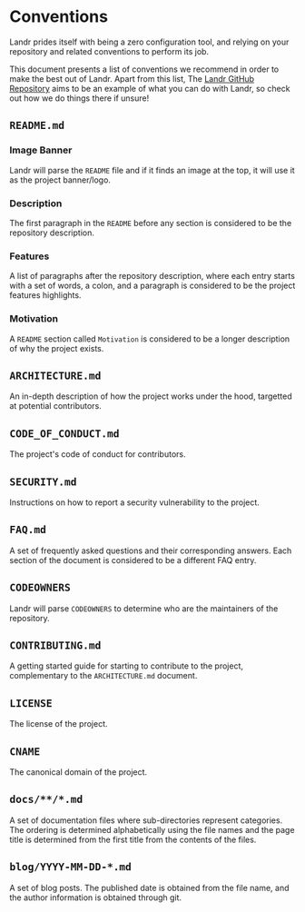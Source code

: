 # Conventions

Landr prides itself with being a zero configuration tool, and relying on your
repository and related conventions to perform its job.

This document presents a list of conventions we recommend in order to make the
best out of Landr. Apart from this list, The [Landr GitHub Repository](https://github.com/balena-io/landr) aims to be an example of what
you can do with Landr, so check out how we do things there if unsure!

## `README.md`

### Image Banner

Landr will parse the `README` file and if it finds an image at the top, it will
use it as the project banner/logo.

### Description

The first paragraph in the `README` before any section is considered to be the
repository description.

### Features

A list of paragraphs after the repository description, where each entry starts
with a set of words, a colon, and a paragraph is considered to be the project
features highlights.

### Motivation

A `README` section called `Motivation` is considered to be a longer description
of why the project exists.

## `ARCHITECTURE.md`

An in-depth description of how the project works under the hood, targetted at
potential contributors.

## `CODE_OF_CONDUCT.md`

The project's code of conduct for contributors.

## `SECURITY.md`

Instructions on how to report a security vulnerability to the project.

## `FAQ.md`

A set of frequently asked questions and their corresponding answers. Each
section of the document is considered to be a different FAQ entry.

## `CODEOWNERS`

Landr will parse `CODEOWNERS` to determine who are the maintainers of the
repository.

## `CONTRIBUTING.md`

A getting started guide for starting to contribute to the project,
complementary to the `ARCHITECTURE.md` document.

## `LICENSE`

The license of the project.

## `CNAME`

The canonical domain of the project.

## `docs/**/*.md`

A set of documentation files where sub-directories represent categories. The
ordering is determined alphabetically using the file names and the page title
is determined from the first title from the contents of the files.

## `blog/YYYY-MM-DD-*.md`

A set of blog posts. The published date is obtained from the file name, and the
author information is obtained through git.

